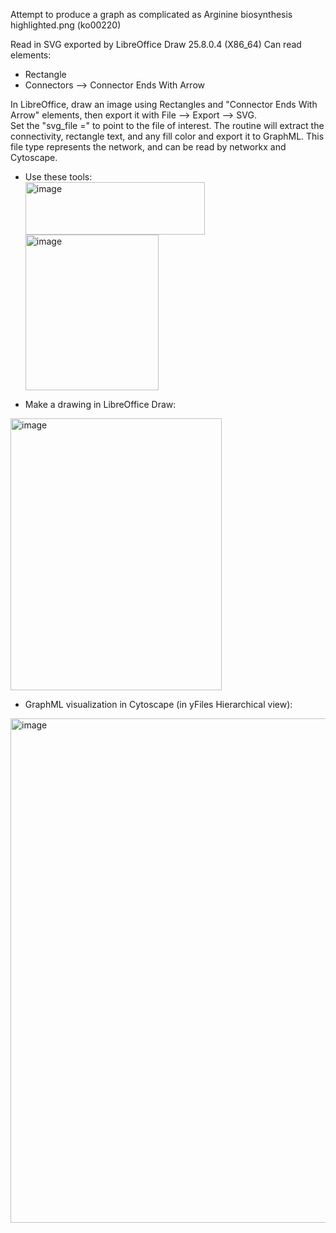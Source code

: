 Attempt to produce a graph as complicated as 
Arginine biosynthesis highlighted.png (ko00220)

Read in SVG exported by LibreOffice Draw 25.8.0.4 (X86_64)
Can read elements:
- Rectangle
- Connectors --> Connector Ends With Arrow

In LibreOffice, draw an image using Rectangles and "Connector Ends With Arrow" elements, then export it with File --> Export --> SVG.  
Set the "svg_file =" to point to the file of interest.
The routine will extract the connectivity, rectangle text, and any fill color and export it to GraphML.
This file type represents the network, and can be read by networkx and Cytoscape.

- Use these tools:<br>
<img width="287" height="84" alt="image" src="https://github.com/user-attachments/assets/e8d0c759-8ec4-4a01-8295-183ba1b9aee3" /><br>
<img width="213" height="249" alt="image" src="https://github.com/user-attachments/assets/314b2c24-e060-4449-b25a-b6e23b2b8be7" /><br>

- Make a drawing in LibreOffice Draw:<br>
<img width="338" height="435" alt="image" src="https://github.com/user-attachments/assets/f0bf4af6-f8f1-4b9e-b6dd-d0e990f2afcd" />

- GraphML visualization in Cytoscape (in yFiles Hierarchical view):<br>
<img width="791" height="807" alt="image" src="https://github.com/user-attachments/assets/9bdba614-8483-42c1-a596-89d2174bf556" />



